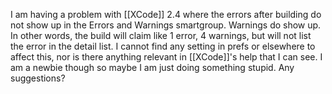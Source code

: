 I am having a problem with [[XCode]] 2.4 where the errors after building do not show up in the Errors and Warnings smartgroup. Warnings do show up. In other words, the build will claim like 1 error, 4 warnings, but will not list the error in the detail list. I cannot find any setting in prefs or elsewhere to affect this, nor is there anything relevant in [[XCode]]'s help that I can see. I am a newbie though so maybe I am just doing something stupid. Any suggestions?
